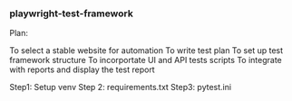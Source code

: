 ### playwright-test-framework

Plan:

To select a stable website for automation
To write test plan 
To set up test framework structure 
To incorportate UI and API tests scripts
To integrate with reports and display the test report

Step1: Setup venv
Step 2: requirements.txt
Step3: pytest.ini
